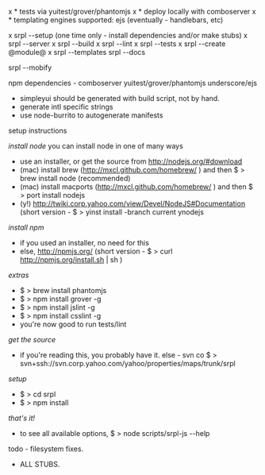 x * tests via yuitest/grover/phantomjs
x * deploy locally with comboserver
x * templating engines supported: ejs (eventually - handlebars, etc)

x srpl --setup				(one time only - install dependencies and/or make stubs)
x srpl --server
x srpl --build
x srpl --lint
x srpl --tests
x srpl --create @module@
x srpl --templates
srpl --docs

srpl --mobify



npm dependencies - 
comboserver
yuitest/grover/phantomjs
underscore/ejs

- simpleyui should be generated with build script, not by hand.
- generate intl specific strings
- use node-burrito to autogenerate manifests




setup instructions 

*install node*
you can install node in one of many ways
- use an installer, or get the source from http://nodejs.org/#download
- (mac) install brew (http://mxcl.github.com/homebrew/ ) and then $ > brew install node (recommended)
- (mac) install macports (http://mxcl.github.com/homebrew/ ) and then $ > port install nodejs
- (y!) http://twiki.corp.yahoo.com/view/Devel/NodeJS#Documentation (short version - $ > yinst install -branch current ynodejs

*install npm* 
- if you used an installer, no need for this
- else, http://npmjs.org/ (short version - $ > curl http://npmjs.org/install.sh | sh )

*extras*
- $ > brew install phantomjs
- $ > npm install grover -g
- $ > npm install jslint -g
- $ > npm install csslint -g
- you're now good to run tests/lint

*get the source*
- if you're reading this, you probably have it. else - svn co $ > svn+ssh://svn.corp.yahoo.com/yahoo/properties/maps/trunk/srpl


*setup* 
- $ > cd srpl
- $ > npm install

*that's it!*
- to see all available options, $ > node scripts/srpl-js --help 


todo - filesystem fixes.
- ALL STUBS.




